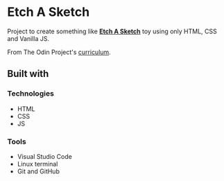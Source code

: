 # Etch A Sketch

Project to create something like [**Etch A Sketch**](https://en.wikipedia.org/wiki/Etch_A_Sketch) toy using only HTML, CSS and Vanilla JS.

From The Odin Project's [curriculum](https://www.theodinproject.com/courses/foundations/lessons/etch-a-sketch-project).

## Built with

### Technologies

* HTML
* CSS
* JS

### Tools

* Visual Studio Code
* Linux terminal
* Git and GitHub
